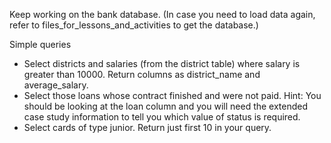
Keep working on the bank database. (In case you need to load data again, refer to files_for_lessons_and_activities to get the database.)

Simple queries

- Select districts and salaries (from the district table) where salary is greater than 10000. Return columns as district_name and average_salary.
- Select those loans whose contract finished and were not paid. Hint: You should be looking at the loan column and you will need the extended case study information to tell you which value of status is required.
- Select cards of type junior. Return just first 10 in your query.
